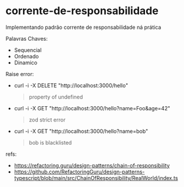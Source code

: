 # corrente-de-responsabilidade

Implementando padrão corrente de responsabilidade ná prática

Palavras Chaves:

-   Sequencial
-   Ordenado
-   Dinamico

Raise error:

-   curl -i -X DELETE "http://localhost:3000/hello"
    > property of undefined
-   curl -i -X GET "http://localhost:3000/hello?name=Foo&age=42"
    > zod strict error
-   curl -i -X GET "http://localhost:3000/hello?name=bob"
    > bob is blacklisted

refs:

-   https://refactoring.guru/design-patterns/chain-of-responsibility
-   https://github.com/RefactoringGuru/design-patterns-typescript/blob/main/src/ChainOfResponsibility/RealWorld/index.ts
